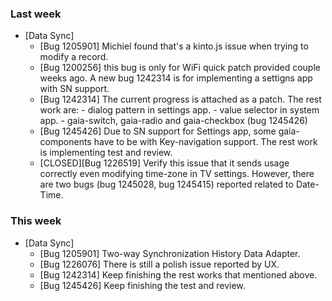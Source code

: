 ### Last week

* [Data Sync]
  - [Bug 1205901] Michiel found that's a kinto.js issue when trying to modify a record.
  - [Bug 1200256] this bug is only for WiFi quick patch provided couple weeks ago. A new bug 1242314 is for implementing a settigns app with SN support.
  - [Bug 1242314] The current progress is attached as a patch. The rest work are:
        - dialog pattern in settings app.
        - value selector in system app.
        - gaia-switch, gaia-radio and gaia-checkbox (bug 1245426)
  - [Bug 1245426] Due to SN support for Settings app, some gaia-components have to be with Key-navigation support. The rest work is implementing test and review.
  - [CLOSED][Bug 1226519] Verify this issue that it sends usage correctly even modifying time-zone in TV settings. However, there are two bugs (bug 1245028, bug 1245415) reported related to Date-Time.

### This week
* [Data Sync]
  - [Bug 1205901] Two-way Synchronization History Data Adapter.
  - [Bug 1226076] There is still a polish issue reported by UX.
  - [Bug 1242314] Keep finishing the rest works that mentioned above.
  - [Bug 1245426] Keep finishing the test and review.
